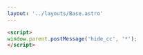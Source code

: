 ```yaml
---
layout: '../layouts/Base.astro'
---
```


```html
<script>
window.parent.postMessage('hide_cc', '*');
</script>
```